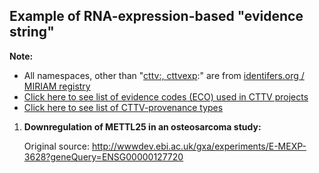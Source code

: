 ## Example of RNA-expression-based "evidence string"

**Note:** 
- All namespaces, other than "[cttv:, cttvexp](../../json_schema/cttv_uris_namespaces.md):" are from [identifers.org / MIRIAM registry](http://www.ebi.ac.uk/miriam/main/collections/)
- [Click here to see list of evidence codes (ECO) used in CTTV projects](../../json_schema/evidence_codes.md)
- [Click here to see list of CTTV-provenance types](../../json_schema/cttv_uris_namespaces.md)

1. **Downregulation of METTL25 in an osteosarcoma study:**
	
    Original source: http://wwwdev.ebi.ac.uk/gxa/experiments/E-MEXP-3628?geneQuery=ENSG00000127720
